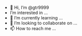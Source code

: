 - 👋 Hi, I’m @gtr9999
- I’m interested in ...
- 🌱 I’m currently learning ...
- 💞️ I’m looking to collaborate on ...
- 📫 How to reach me ...

<!---
gtr9999/gtr9999 is a ✨ special ✨ repository because its `README.md` (this file) appears on your GitHub profile.
You can click the Preview link to take a look at your changes.
--->
